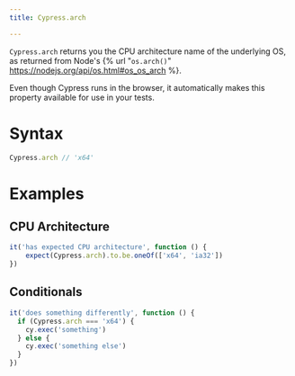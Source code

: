 ```yaml
---
title: Cypress.arch

---
```


`Cypress.arch` returns you the CPU architecture name of the underlying OS, as returned from Node's {% url "`os.arch()`" https://nodejs.org/api/os.html#os_os_arch %}.

Even though Cypress runs in the browser, it automatically makes this property available for use in your tests.

# Syntax

```javascript
Cypress.arch // 'x64'
```

# Examples

## CPU Architecture

```javascript
it('has expected CPU architecture', function () {
    expect(Cypress.arch).to.be.oneOf(['x64', 'ia32'])
})
```

## Conditionals

```javascript
it('does something differently', function () {
  if (Cypress.arch === 'x64') {
    cy.exec('something')
  } else {
    cy.exec('something else')
  }
})
```
